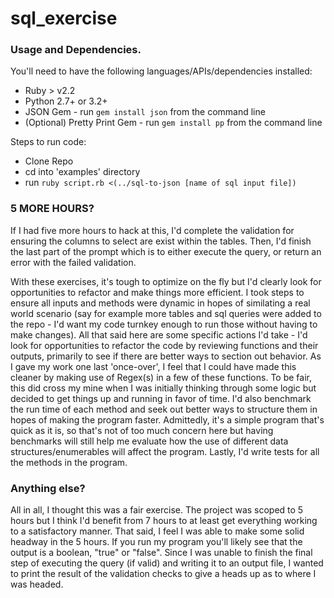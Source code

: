 # sql_exercise

### Usage and Dependencies.

You'll need to have the following languages/APIs/dependencies installed:

  * Ruby > v2.2
  * Python 2.7+ or 3.2+
  * JSON Gem - run ```gem install json``` from the command line
  * (Optional) Pretty Print Gem - run ```gem install pp``` from the command line

  Steps to run code:

  * Clone Repo
  * cd into 'examples' directory
  * run ```ruby script.rb <(../sql-to-json [name of sql input file])```

### 5 MORE HOURS?

If I had five more hours to hack at this, I'd complete the validation for ensuring the columns to select are exist within the tables. Then, I'd finish the last part of the prompt which is to either execute the query, or return an error with the failed validation.

With these exercises, it's tough to optimize on the fly but I'd clearly look for opportunities to refactor and make things more efficient. I took steps to ensure all inputs and methods were dynamic in hopes of similating a real world scenario (say for example more tables and sql queries were added to the repo - I'd want my code turnkey enough to run those without having to make changes). All that said here are some specific actions I'd take - I'd look for opportunities to refactor the code by reviewing functions and their outputs, primarily to see if there are better ways to section out behavior. As I gave my work one last 'once-over', I feel that I could have made this cleaner by making use of Regex(s) in a few of these functions. To be fair, this did cross my mine when I was initially thinking through some logic but decided to get things up and running in favor of time. I'd also benchmark the run time of each method and seek out better ways to structure them in hopes of making the program faster. Admittedly, it's a simple program that's quick as it is, so that's not of too much concern here but having benchmarks will still help me evaluate how the use of different data structures/enumerables will affect the program. Lastly, I'd write tests for all the methods in the program.

### Anything else?

All in all, I thought this was a fair exercise. The project was scoped to 5 hours but I think I'd benefit from 7 hours to at least get everything working to a satisfactory manner. That said, I feel I was able to make some solid headway in the 5 hours. If you run my program you'll likely see that the output is a boolean, "true" or "false". Since I was unable to finish the final step of executing the query (if valid) and writing it to an output file, I wanted to print the result of the validation checks to give a heads up as to where I was headed.
